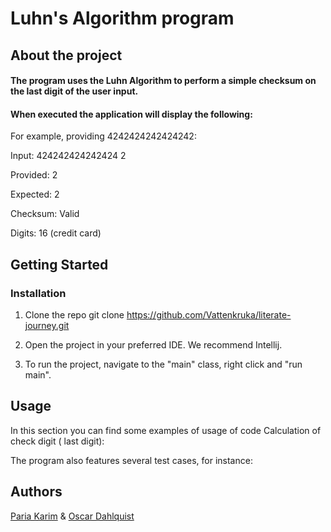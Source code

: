 # Luhn's Algorithm program

## About the project
 #### The program uses the Luhn Algorithm to perform a simple checksum on the last digit of the user input.
 #### When executed the application will display the following: 
 
For example, providing 4242424242424242:

Input: 424242424242424 2

Provided: 2

Expected: 2


Checksum: Valid

Digits: 16 (credit card)

## Getting Started

### Installation
1. Clone the repo
git clone https://github.com/Vattenkruka/literate-journey.git

2. Open the project in your preferred IDE. We recommend Intellij.

3. To run the project, navigate to the "main" class, right click and "run main".

## Usage
In this section you can find some examples of usage of code
  Calculation of check digit ( last digit):
  
  
The program also features several test cases, for instance:



## Authors
[Paria Karim](https://github.com/lillap) & [Oscar Dahlquist](https://github.com/Vattenkruka)
